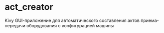 # act_creator
Kivy GUI-приложение для автоматического составления актов приема-передачи оборудования с конфигурацией машины
